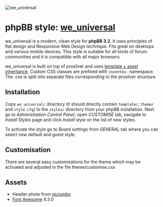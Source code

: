 ![we_universal](https://camo.githubusercontent.com/5c3fee1c6ae39b26c5a0387cdc27ac31aee335e4/68747470733a2f2f696e76656e7465612e636f6d2f696d616765732f77655f756e6976657273616c2e706e67)


phpBB style: [we_universal](https://inventea.com/en/projects/we_universal)
==========================================================================

we_universal is a modern, clean style for **phpBB 3.2**.
It uses principles of flat design and Responsive Web Design technique.
Fits great on desktops and various mobile devices. This style is suitable for
all kinds of forum communities and it is compatible with all major browsers.

we_universal is built on top of prosilver and uses [template + asset
inheritance](https://www.phpbb.com/styles/create/#a-inheritance). Custom CSS
classes are prefixed with `inventea-` namespace. The .css is split into separate files corresponding
to the prosilver structure.

Installation
------------

Copy `we_universal/` directory (it should directly contain `template/`, `theme/`
and `style.cfg`) to the `styles/` directory from your phpBB installation.
Next go to *Administration Control Panel*, open *CUSTOMISE* tab, navigate to
*Install Styles* page and click *Install style* on the list of new styles. 

To activate the style go to *Board settings* from *GENERAL* tab where you can
select new default and guest style.

Customisation
-------------

There are several easy customisations for the theme which may be activated and adjusted in 
the file theme/customise.css

Assets
------

- Header photo from [picjumbo](http://picjumbo.com)
- [Font Awesome](http://fortawesome.com) 4.3.0
